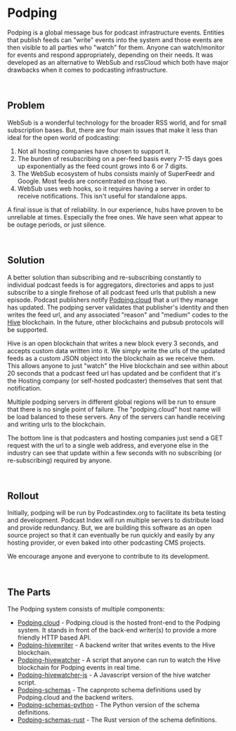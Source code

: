 # Podping
Podping is a global message bus for podcast infrastructure events.  Entities that publish feeds can "write" events into the
system and those events are then visible to all parties who "watch" for them.  Anyone can watch/monitor for events and
respond appropriately, depending on their needs.  It was developed as an alternative to WebSub and rssCloud which both
have major drawbacks when it comes to podcasting infrastructure.

<br>

## Problem

WebSub is a wonderful technology for the broader RSS world, and for small subscription bases. But, there are four main 
issues that make it less than ideal for the open world of podcasting:

1. Not all hosting companies have chosen to support it.
2. The burden of resubscribing on a per-feed basis every 7-15 days goes up exponentially as the feed count grows into 
   6 or 7 digits.
3. The WebSub ecosystem of hubs consists mainly of SuperFeedr and Google. Most feeds are concentrated on those two.
4. WebSub uses web hooks, so it requires having a server in order to receive notifications.  This isn't useful for 
   standalone apps.

A final issue is that of reliability. In our experience, hubs have proven to be unreliable at times. Especially the 
free ones. We have seen what appear to be outage periods, or just silence.

<br>

## Solution

A better solution than subscribing and re-subscribing constantly to individual podcast feeds is for aggregators, 
directories and apps to just subscribe to a single firehose of all podcast feed urls that publish a new episode. 
Podcast publishers notify [Podping.cloud](https://github.com/Podcastindex-org/podping.cloud) that a url they manage 
has updated. The podping server validates that publisher's identity and then writes the feed url, and any associated
"reason" and "medium" codes to the [Hive](https://hive.io/) blockchain.  In the future, other blockchains and pubsub
protocols will be supported.

Hive is an open blockchain that writes a new block every 3 seconds, and accepts custom data written into it. We simply 
write the urls of the updated feeds as a custom JSON object into the blockchain as we receive them. This allows anyone 
to just "watch" the Hive blockchain and see within about 20 seconds that a podcast feed url has updated and be 
confident that it's the Hosting company (or self-hosted podcaster) themselves that sent that notification.

Multiple podping servers in different global regions will be run to ensure that there is no single point of failure. 
The "podping.cloud" host name will be load balanced to these servers. Any of the servers can handle receiving and 
writing urls to the blockchain.

The bottom line is that podcasters and hosting companies just send a GET request with the url to a single web address, 
and everyone else in the industry can see that update within a few seconds with no subscribing (or re-subscribing) 
required by anyone.

<br>

## Rollout

Initially, podping will be run by Podcastindex.org to facilitate its beta testing and development. Podcast Index will 
run multiple servers to distribute load and provide redundancy. But, we are building this software as an open source 
project so that it can eventually be run quickly and easily by any hosting provider, or even baked into other 
podcasting CMS projects.

We encourage anyone and everyone to contribute to its development.

<br>

## The Parts
The Podping system consists of multiple components:

 - [Podping.cloud](https://github.com/Podcastindex-org/podping.cloud) - Podping.cloud is the hosted front-end to the 
                   Podping system.  It stands in front of the back-end writer(s) to provide a more friendly HTTP based 
                   API.
 - [Podping-hivewriter](https://github.com/Podcastindex-org/podping-hivewriter) - A backend writer that writes events 
                        to the Hive blockchain.
 - [Podping-hivewatcher](https://github.com/Podcastindex-org/podping-hivewatcher) - A script that anyone can run to 
                         watch the Hive blockchain for Podping events in real time. 
 - [Podping-hivewatcher-js](https://github.com/Podcastindex-org/podping-hivewatcher-js) - A Javascript version of the 
                            hive watcher script. 
 - [Podping-schemas](https://github.com/Podcastindex-org/podping-schemas) - The capnproto schema definitions used by 
                     Podping.cloud and the backend writers.
 - [Podping-schemas-python](https://github.com/Podcastindex-org/podping-schemas-python) - The Python version of the 
                            schema definitions.
 - [Podping-schemas-rust](https://github.com/Podcastindex-org/podping-schemas-rust) - The Rust version of the schema 
                          definitions.